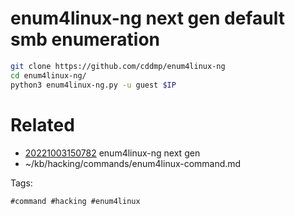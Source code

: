 # enum4linux-ng next gen default smb enumeration
```bash
git clone https://github.com/cddmp/enum4linux-ng
cd enum4linux-ng/
python3 enum4linux-ng.py -u guest $IP
```

# Related

- [20221003150782](/zet/20221003150782/README.md) enum4linux-ng next gen
- ~/kb/hacking/commands/enum4linux-command.md

Tags:

    #command #hacking #enum4linux 
